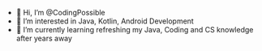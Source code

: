 - 👋 Hi, I’m @CodingPossible
- 👀 I’m interested in Java, Kotlin, Android Development
- 🌱 I’m currently learning refreshing my Java, Coding and CS knowledge after years away

<!--- 
- 💞️ I’m looking to collaborate on ...
- 📫 How to reach me ...
- ⚡ Fun fact: ...
--->

<!---
CodingPossible/CodingPossible is a ✨ special ✨ repository because its `README.md` (this file) appears on your GitHub profile.
You can click the Preview link to take a look at your changes.
--->
